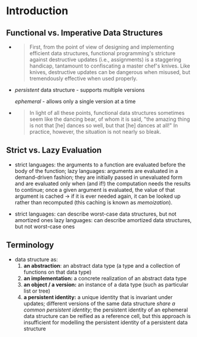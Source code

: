 # Introduction

## Functional vs. Imperative Data Structures

- > First, from the point of view of designing and implementing efficient data structures, functional programming's stricture against destructive updates (i.e., assignments) is a staggering handicap, tantamount to confiscating a master chef's knives. Like knives, destructive updates can be dangerous when misused, but tremendously effective when used properly.
  
- *persistent* data structure - supports multiple versions

    *ephemeral* - allows only a single version at a time

- > In light of all these points, functional data structures sometimes seem like the dancing bear, of whom it is said, "the amazing thing is not that [he] dances so well, but that [he] dances at all!" In practice, however, the situation is not nearly so bleak.

## Strict vs. Lazy Evaluation
- strict languages: the arguments to a function are evaluated before the body of the function;
lazy languages: arguments are evaluated in a demand-driven fashion; they are initially passed in unevaluated form and are evaluated only when (and if!) the computation needs the results to continue; once a given argument is evaluated, the value of that argument is cached -> if it is ever needed again, it can be looked up rather than recomputed (this caching is known as *memoization*).

- strict languages: can describe worst-case data structures, but not amortized ones
lazy languages: can describe amortized data structures, but not worst-case ones

## Terminology

- data structure as:
  1. **an abstraction**: an abstract data type (a type and a collection of functions on that data type)
  2. **an implementation:** a concrete realization of an abstract data type
  3. **an object / a version:** an instance of a data type (such as particular list or tree)
  4. **a persistent identity:** a unique identity that is invariant under updates;
    different versions of the same data structure *share a common persistent identity*;
    the persistent identity of an ephemeral data structure can be reified as a reference cell, but this approach is insufficient for modelling the persistent identity of a persistent data structure